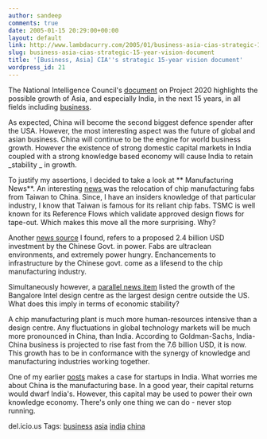 ```yaml
---
author: sandeep
comments: true
date: 2005-01-15 20:29:00+00:00
layout: default
link: http://www.lambdacurry.com/2005/01/business-asia-cias-strategic-15-year-vision-document/
slug: business-asia-cias-strategic-15-year-vision-document
title: '[Business, Asia] CIA''s strategic 15-year vision document'
wordpress_id: 21
---
```


The National Intelligence Council's [document](http://www.cia.gov/nic/NIC_globaltrend2020_s2.html#rise) on Project 2020 highlights the possible growth of Asia, and especially India, in the next 15 years, in all fields including [business](http://www.technorati.com/tag/business).

As expected, China will become the second biggest defence spender after the USA. However, the most interesting aspect was the future of global and asian business. China will continue to be the engine for world business growth. However the existence of strong domestic capital markets in India coupled with a strong knowledge based economy will cause India to retain _stability _ in growth. 



To justify my assertions, I decided to take a look at ** Manufacturing News**. An interesting [news ](http://www.manufacturingnews.com/news/03/0804/art1.html)was the relocation of chip manufacturing fabs from Taiwan to China. Since, I have an insiders knowledge of that particular industry, I know that Taiwan is famous for its reliant chip fabs. TSMC is well known for its Reference Flows which   validate approved design flows for tape-out. Which makes this move all the more surprising. Why?


Another [news source](http://www.chinadaily.com.cn/english/doc/2004-03/09/content_313142.htm) I found, refers to a proposed 2.4 billion USD investment by the Chinese Govt. in power. Fabs are ultraclean environments, and extremely power hungry. Enchancements to infrastructure by the Chinese govt. come as a lifesend to the chip manufacturing industry. 


Simultaneously however, a [parallel news item](http://www.bangaloreit.com/src/newsDetails.asp?id=1&date=Apr-13-2004) listed the growth of the Bangalore Intel design centre as the largest design centre outside the US. What does this imply in terms of economic stability?



A chip manufacturing plant is much more human-resources intensive than a design centre. Any fluctuations in global technology markets will be much more pronounced in China, than India. According to Goldman-Sachs, India-China business is projected to rise fast from the 7.6 billion USD, it is now. This growth has to be in conformance with the synergy of knowledge and manufacturing industries working together.

One of my earlier [posts](http://loxos.blogspot.com/2004/12/business-roi-multiple-for-startups.html)  makes a case for startups in India. What worries me about China is the manufacturing base. In a good year, their capital returns would dwarf India's. However, this capital may be used to power their own knowledge economy. There's only one thing we can do - never stop running.


del.icio.us Tags: [business](http://del.icio.us/sss8ue/business) [asia](http://del.icio.us/sss8ue/asia) [india](http://del.icio.us/sss8ue/india) [china](http://del.icio.us/sss8ue/china)
